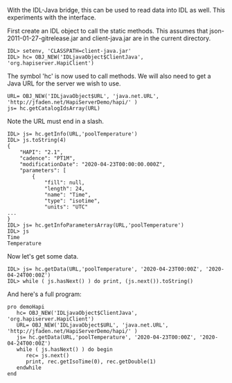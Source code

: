 With the IDL-Java bridge, this can be used to read data into IDL as well.  This experiments with the interface.

First create an IDL object to call the static methods.  This assumes that json-2011-01-27-gitrelease.jar and client-java.jar
are in the current directory.

~~~~~
IDL> setenv, 'CLASSPATH=client-java.jar'
IDL> hc= OBJ_NEW('IDLjavaObject$ClientJava', 'org.hapiserver.HapiClient')
~~~~~

The symbol 'hc' is now used to call methods.  We will also need to get a Java URL for the server we wish to use.

~~~~~
URL= OBJ_NEW('IDLjavaObject$URL', 'java.net.URL', 'http://jfaden.net/HapiServerDemo/hapi/' )
js= hc.getCatalogIdsArray(URL)
~~~~~

Note the URL must end in a slash.

~~~~~
IDL> js= hc.getInfo(URL,'poolTemperature') 
IDL> js.toString(4)
{
    "HAPI": "2.1",
    "cadence": "PT1M",
    "modificationDate": "2020-04-23T00:00:00.000Z",
    "parameters": [
        {
            "fill": null,
            "length": 24,
            "name": "Time",
            "type": "isotime",
            "units": "UTC"
...
}
IDL> js= hc.getInfoParametersArray(URL,'poolTemperature')
IDL> js
Time
Temperature
~~~~~

Now let's get some data.

~~~~~
IDL> js= hc.getData(URL,'poolTemperature', '2020-04-23T00:00Z', '2020-04-24T00:00Z')
IDL> while ( js.hasNext() ) do print, (js.next()).toString()
~~~~~

And here's a full program:
~~~~~
pro demoHapi
   hc= OBJ_NEW('IDLjavaObject$ClientJava', 'org.hapiserver.HapiClient')
   URL= OBJ_NEW('IDLjavaObject$URL', 'java.net.URL', 'http://jfaden.net/HapiServerDemo/hapi/' )
   js= hc.getData(URL,'poolTemperature', '2020-04-23T00:00Z', '2020-04-24T00:00Z')
   while ( js.hasNext() ) do begin
      rec= js.next()
      print, rec.getIsoTime(0), rec.getDouble(1)
   endwhile
end
~~~~~
